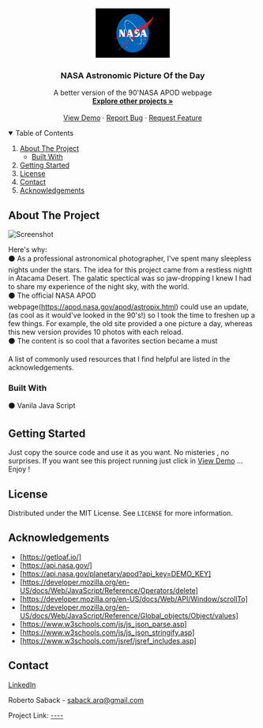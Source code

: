 
<!-- PROJECT LOGO -->
<br />
<p align="center">
  <a href="">
    <img src="https://github.com/RobertoSaback/NASA-APOD/blob/main/NASA.png" alt="Logo" width="150" height="100">
  </a>

  <h3 align="center">NASA Astronomic Picture Of the Day</h3>

  <p align="center">
   A better version of the 90'NASA APOD webpage
    <br />
    <a href="https://github.com/RobertoSaback"><strong>Explore other projects »</strong></a>
    <br />
    <br />
    <a href="https://robertosaback.github.io/NASA-APOD/">View Demo</a>
    ·
    <a href="https://github.com/robertosaback/NASA-APOD/issues">Report Bug</a>
    ·
    <a href="https://github.com/robertosaback/NASA-APOD/issues">Request Feature</a>
  </p>
</p>



<!-- TABLE OF CONTENTS -->
<details open="open">
  <summary>Table of Contents</summary>
  <ol>
    <li>
      <a href="#about-the-project">About The Project</a>
      <ul>
        <li><a href="#built-with">Built With</a></li>
      </ul>
    </li>
    <li>
      <a href="#getting-started">Getting Started</a>
    </li>
    <li><a href="#license">License</a></li>
    <li><a href="#contact">Contact</a></li>
    <li><a href="#acknowledgements">Acknowledgements</a></li>
  </ol>
</details>



<!-- ABOUT THE PROJECT -->
## About The Project
<img src="https://github.com/RobertoSaback/NASA-APOD/blob/main/NASAANIMATION.gif" alt="Screenshot" width="1200" height="600">




Here's why:<br>
⚫ As a professional astronomical photographer, I've spent many sleepless nights under the stars. The idea for this project came from a restless nightt in Atacama Desert. The galatic spectical was so jaw-dropping I knew I had to share my experience of the night sky, with the world. <br>
⚫ The official NASA APOD webpage(https://apod.nasa.gov/apod/astropix.html) could use an update, (as cool as it would've looked in the 90's!) so I took the time to freshen up a few things. For example, the old site provided a one picture a day, whereas this new version provides 10 photos with each reload. <br>
⚫ The content is so cool that a favorites section became a must <br>

A list of commonly used resources that I find helpful are listed in the acknowledgements.

### Built With

⚫ Vanila Java Script 
 
<!-- GETTING STARTED -->
## Getting Started

Just copy the source code and use it as you want. No misteries , no surprises. 
If you want see this project running just click in <a href="https://robertosaback.github.io/NASA-APOD/">View Demo</a>
... Enjoy ! 

<!-- LICENSE -->
## License

Distributed under the MIT License. See `LICENSE` for more information.

<!-- ACKNOWLEDGEMENTS -->
## Acknowledgements
* [https://getloaf.io/]
* [https://api.nasa.gov/]
* [https://api.nasa.gov/planetary/apod?api_key=DEMO_KEY]
* [https://developer.mozilla.org/en-US/docs/Web/JavaScript/Reference/Operators/delete]
* [https://developer.mozilla.org/en-US/docs/Web/API/Window/scrollTo]
* [https://developer.mozilla.org/en-US/docs/Web/JavaScript/Reference/Global_objects/Object/values]
* [https://www.w3schools.com/js/js_json_parse.asp]
* [https://www.w3schools.com/js/js_json_stringify.asp]
* [https://www.w3schools.com/jsref/jsref_includes.asp]

<!-- CONTACT -->
## Contact
<a href="https://www.linkedin.com/in/roberto-saback-52632446/">LinkedIn</a>

Roberto Saback  - saback.arq@gmail.com

Project Link: [----](https://github.com/robertosaback/repo_name)

